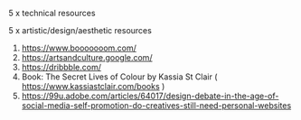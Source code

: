 5 x technical resources 






5 x artistic/design/aesthetic resources

1. https://www.booooooom.com/
2. https://artsandculture.google.com/
3. https://dribbble.com/
4. Book: The Secret Lives of Colour by Kassia St Clair ( https://www.kassiastclair.com/books )
5. https://99u.adobe.com/articles/64017/design-debate-in-the-age-of-social-media-self-promotion-do-creatives-still-need-personal-websites